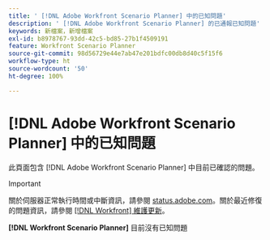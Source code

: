 ```yaml
---
title: ' [!DNL Adobe Workfront Scenario Planner] 中的已知問題'
description: ' [!DNL Adobe Workfront Scenario Planner] 的已通報已知問題'
keywords: 新檔案，新增檔案
exl-id: b8978767-93dd-42c5-bd85-27b1f4509191
feature: Workfront Scenario Planner
source-git-commit: 98d56729e44e7ab47e201bdfc00db8d40c5f15f6
workflow-type: ht
source-wordcount: '50'
ht-degree: 100%

---
```


# [!DNL Adobe Workfront Scenario Planner] 中的已知問題

此頁面包含 [!DNL Adobe Workfront Scenario Planner] 中目前已確認的問題。

>[!IMPORTANT]
>
>關於伺服器正常執行時間或中斷資訊，請參閱 [status.adobe.com](https://status.adobe.com)。關於最近修復的問題資訊，請參閱 [[!DNL Workfront] 維護更新](../maintenance/current-updates.md)。

**[!DNL Workfront Scenario Planner]** 目前沒有已知問題
<!--


-->
